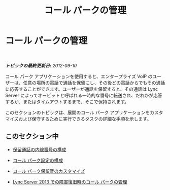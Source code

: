 ﻿---
title: コール パークの管理
TOCTitle: コール パークの管理
ms:assetid: 9554cdf6-8e7c-48c8-94dd-f28e2befefdc
ms:mtpsurl: https://technet.microsoft.com/ja-jp/library/JJ688140(v=OCS.15)
ms:contentKeyID: 49887060
ms.date: 05/19/2016
mtps_version: v=OCS.15
ms.translationtype: HT
---

# コール パークの管理

 

_**トピックの最終更新日:** 2012-09-10_

コール パーク アプリケーションを使用すると、エンタープライズ VoIP のユーザーは、任意の場所の電話で通話を保留にし、その後どの電話からでもその通話に応答することができます。ユーザーが通話を保留すると、その通話は Lync Server によってオービットと呼ばれる一時的な番号に転送され、だれかが応答するか、またはタイムアウトするまで、そこで保持されます。

このセクションのトピックは、展開のコール パーク アプリケーションをカスタマイズおよび保守するために実行できるタスクの詳細な手順を示します。

## このセクション中

  - [保留通話の内線番号の構成](lync-server-2013-configure-phone-number-extensions-for-parking-calls.md)

  - [コール パーク設定の構成](lync-server-2013-configure-call-park-settings.md)

  - [コール パーク保留音のカスタマイズ](lync-server-2013-customize-call-park-music-on-hold.md)

  - [Lync Server 2013 での障害復旧時のコール パークの管理](lync-server-2013-manage-call-park-during-disaster-recovery.md)

